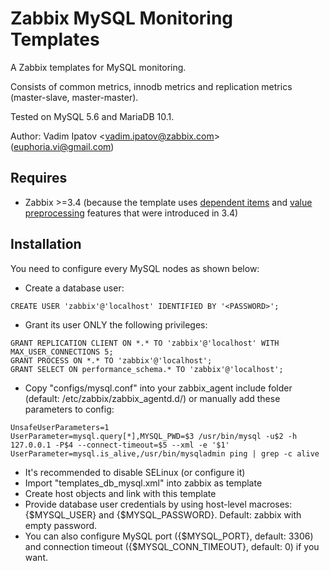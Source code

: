 # Zabbix MySQL Monitoring Templates
A Zabbix templates for MySQL monitoring.

Consists of common metrics, innodb metrics and replication metrics (master-slave, master-master).

Tested on MySQL 5.6 and MariaDB 10.1.

Author: Vadim Ipatov <<vadim.ipatov@zabbix.com>> (<euphoria.vi@gmail.com>)

## Requires
* Zabbix >=3.4 (because the template uses [dependent items](https://www.zabbix.com/documentation/3.4/manual/config/items/itemtypes/dependent_items) and [value preprocessing](https://www.zabbix.com/documentation/3.4/manual/config/items/item#item_value_preprocessing) features that were introduced in 3.4)

## Installation
You need to configure every MySQL nodes as shown below:

* Create a database user:

```
CREATE USER 'zabbix'@'localhost' IDENTIFIED BY '<PASSWORD>';
```

* Grant its user ONLY the following privileges:

```
GRANT REPLICATION CLIENT ON *.* TO 'zabbix'@'localhost' WITH MAX_USER_CONNECTIONS 5;
GRANT PROCESS ON *.* TO 'zabbix'@'localhost';
GRANT SELECT ON performance_schema.* TO 'zabbix'@'localhost';
```

* Copy "configs/mysql.conf" into your zabbix_agent include folder (default: /etc/zabbix/zabbix_agentd.d/) or manually add these parameters to config:

```
UnsafeUserParameters=1
UserParameter=mysql.query[*],MYSQL_PWD=$3 /usr/bin/mysql -u$2 -h 127.0.0.1 -P$4 --connect-timeout=$5 --xml -e '$1'
UserParameter=mysql.is_alive,/usr/bin/mysqladmin ping | grep -c alive
```

* It's recommended to disable SELinux (or configure it)
* Import "templates_db_mysql.xml" into zabbix as template
* Create host objects and link with this template
* Provide database user credentials by using host-level macroses: {$MYSQL_USER} and {$MYSQL_PASSWORD}. Default: zabbix with empty password.
* You can also configure MySQL port ({$MYSQL_PORT}, default: 3306) and connection timeout ({$MYSQL_CONN_TIMEOUT}, default: 0) if you want.

